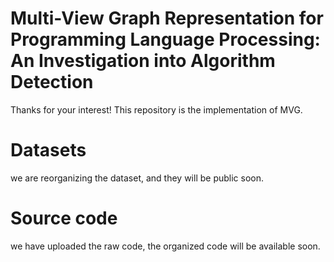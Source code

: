 # Multi-View Graph Representation for Programming Language Processing: An Investigation into Algorithm Detection
Thanks for your interest! This repository is the implementation of MVG.
# Datasets
we are reorganizing the dataset, and they will be public soon.
# Source code
we have uploaded the raw code, the organized code will be available soon.
